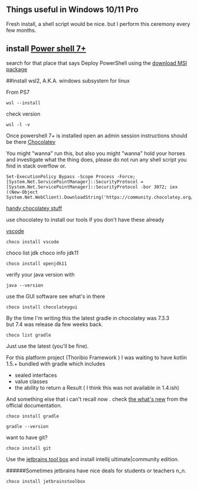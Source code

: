 ## Things useful in Windows 10/11 Pro 

Fresh install, a shell script would be nice.  but I perform this ceremony every few months.    

## install [Power shell 7+](https://docs.microsoft.com/en-us/powershell/scripting/whats-new/migrating-from-windows-powershell-51-to-powershell-7?view=powershell-7.2)

search for that place that says Deploy PowerShell using the [download MSI package](https://docs.microsoft.com/en-us/powershell/scripting/install/installing-powershell-on-windows?view=powershell-7.2#msi)

##install wsl2,  A.K.A. windows subsystem for linux

From PS7 

```shell
wsl --install 
```

check version

```shell
wsl -l -v 
```

Once powershell 7+ is installed open an admin session  instructions should be there [Chocolatey](https://chocolatey.org/install)

You might "wanna" run this, but also you might "wanna" hold your horses and investigate what the thing does, please do not run any shell 
script you find in stack overflow or.   

```shell
Set-ExecutionPolicy Bypass -Scope Process -Force; [System.Net.ServicePointManager]::SecurityProtocol = [System.Net.ServicePointManager]::SecurityProtocol -bor 3072; iex ((New-Object System.Net.WebClient).DownloadString('https://community.chocolatey.org/install.ps1'))
```

[handy chocolatey stuff](https://docs.chocolatey.org/en-us/choco/commands/)

use chocolatey to install our tools if you don't have these already 

[vscode](https://code.visualstudio.com/)
```shell
choco install vscode 
```
choco list jdk
choco info jdk11 
```shell
choco install openjdk11
```
verify your java version with 

```shell
java --version
```

use the GUI software see what's in there 
```shell
choco install chocolateygui
```

By the time I'm writing this the latest gradle in chocolatey was 7.3.3  
but 7.4 was release da few weeks back.

```shell
choco list gradle
```

Just use the latest (you'll be fine).

For this platform project (Thoribio Framework ) I was waiting to have kotlin 1.5.+ bundled with gradle 
which includes 
+ sealed interfaces
+ value classes 
+ the ability to return a Result<T> ( I think this was not available in 1.4.ish)

And something else that i can't recall now .
check [the what's new](https://kotlinlang.org/docs/whatsnew15.html) from the official documentation.

```
choco install gradle
```

```shell
gradle --version
```
want to have git?

```shell
choco install git
```

Use the [jetbrains tool box](https://www.jetbrains.com/lp/toolbox) and install intellij ultimate|community edition.

######Sometimes jetbrains have nice deals for students or teachers n_n.  

```shell
choco install jetbrainstoolbox 
```
